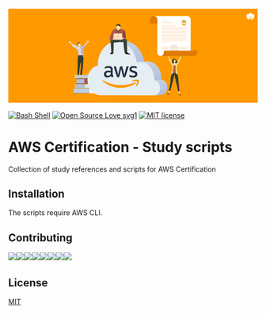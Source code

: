 ![Logo](logo.jpg)

[![Bash Shell](https://badges.frapsoft.com/bash/v1/bash.png?v=103)](https://github.com/ellerbrock/open-source-badges/)
[![Open Source Love svg1](https://badges.frapsoft.com/os/v1/open-source.svg?v=103)](https://github.com/ellerbrock/open-source-badges/)
[![MIT license](https://img.shields.io/badge/License-MIT-blue.svg)](https://lbesson.mit-license.org/)

# AWS Certification - Study scripts

Collection of study references and scripts for AWS Certification

## Installation

The scripts require AWS CLI.

## Contributing
[![](https://sourcerer.io/fame/rsouza01/rsouza01/aws-studies/images/0)](https://sourcerer.io/fame/rsouza01/rsouza01/aws-studies/links/0)[![](https://sourcerer.io/fame/rsouza01/rsouza01/aws-studies/images/1)](https://sourcerer.io/fame/rsouza01/rsouza01/aws-studies/links/1)[![](https://sourcerer.io/fame/rsouza01/rsouza01/aws-studies/images/2)](https://sourcerer.io/fame/rsouza01/rsouza01/aws-studies/links/2)[![](https://sourcerer.io/fame/rsouza01/rsouza01/aws-studies/images/3)](https://sourcerer.io/fame/rsouza01/rsouza01/aws-studies/links/3)[![](https://sourcerer.io/fame/rsouza01/rsouza01/aws-studies/images/4)](https://sourcerer.io/fame/rsouza01/rsouza01/aws-studies/links/4)[![](https://sourcerer.io/fame/rsouza01/rsouza01/aws-studies/images/5)](https://sourcerer.io/fame/rsouza01/rsouza01/aws-studies/links/5)[![](https://sourcerer.io/fame/rsouza01/rsouza01/aws-studies/images/6)](https://sourcerer.io/fame/rsouza01/rsouza01/aws-studies/links/6)[![](https://sourcerer.io/fame/rsouza01/rsouza01/aws-studies/images/7)](https://sourcerer.io/fame/rsouza01/rsouza01/aws-studies/links/7)


## License
[MIT](https://choosealicense.com/licenses/mit/)
